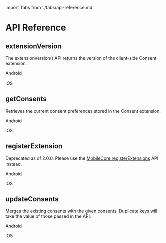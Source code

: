 import Tabs from './tabs/api-reference.md'

# API Reference

## extensionVersion

The extensionVersion() API returns the version of the client-side Consent extension.

<TabsBlock orientation="horizontal" slots="heading, content" repeat="2"/>

Android

<Tabs query="platform=android&api=extension-version"/>

iOS

<Tabs query="platform=ios&api=extension-version"/>

## getConsents

Retrieves the current consent preferences stored in the Consent extension.

<TabsBlock orientation="horizontal" slots="heading, content" repeat="2"/>

Android

<Tabs query="platform=android&api=get-consents"/>

iOS

<Tabs query="platform=ios&api=get-consents"/>

## registerExtension

<InlineAlert variant="warning" slots="text"/>

Deprecated as of 2.0.0. Please use the [MobileCore.registerExtensions](../mobile-core/api-reference.md#registerextensions) API instead.

<TabsBlock orientation="horizontal" slots="heading, content" repeat="2"/>

Android

<Tabs query="platform=android&api=register-extension"/>

iOS

<Tabs query="platform=ios&api=register-extension"/>

## updateConsents

Merges the existing consents with the given consents. Duplicate keys will take the value of those passed in the API.

<TabsBlock orientation="horizontal" slots="heading, content" repeat="2"/>

Android

<Tabs query="platform=android&api=update-consents"/>

iOS

<Tabs query="platform=ios&api=update-consents"/>

